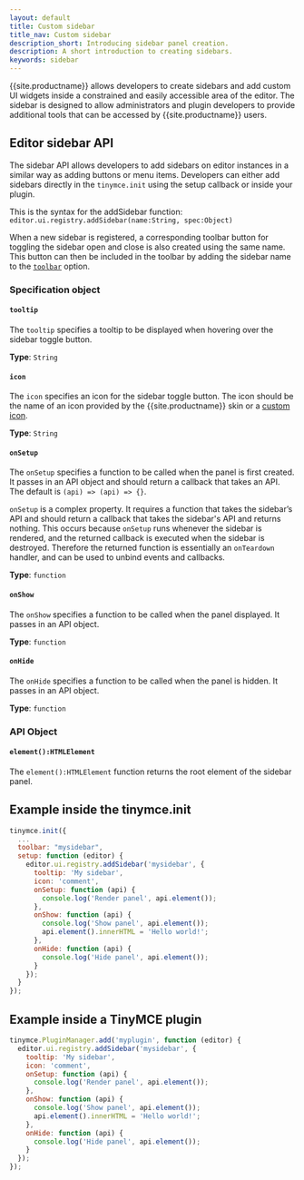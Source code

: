 ```yaml
---
layout: default
title: Custom sidebar
title_nav: Custom sidebar
description_short: Introducing sidebar panel creation.
description: A short introduction to creating sidebars.
keywords: sidebar
---
```


{{site.productname}} allows developers to create sidebars and add custom UI widgets inside a constrained and easily accessible area of the editor. The sidebar is designed to allow administrators and plugin developers to provide additional tools that can be accessed by {{site.productname}} users.

## Editor sidebar API

The sidebar API allows developers to add sidebars on editor instances in a similar way as adding buttons or menu items. Developers can either add sidebars directly in the `tinymce.init` using the setup callback or inside your plugin.

This is the syntax for the addSidebar function: `editor.ui.registry.addSidebar(name:String, spec:Object)`

When a new sidebar is registered, a corresponding toolbar button for toggling the sidebar open and close is also created using the same name. This button can then be included in the toolbar by adding the sidebar name to the [`toolbar`]({{site.baseurl}}/configure/editor-appearance/#toolbar/) option.

### Specification object

#### `tooltip`

The `tooltip` specifies a tooltip to be displayed when hovering over the sidebar toggle button.

**Type**: `String`

#### `icon`

The `icon` specifies an icon for the sidebar toggle button. The icon should be the name of an icon provided by the {{site.productname}} skin or a [custom icon]({{site.baseurl}}/api/tinymce.editor.ui/tinymce.editor.ui.registry/#addicon/).

**Type**: `String`

#### `onSetup`

The `onSetup` specifies a function to be called when the panel is first created. It passes in an API object and should return a callback that takes an API. The default is `(api) => (api) => {}`.

`onSetup` is a complex property. It requires a function that takes the sidebar’s API and should return a callback that takes the sidebar's API and returns nothing. This occurs because `onSetup` runs whenever the sidebar is rendered, and the returned callback is executed when the sidebar is destroyed. Therefore the returned function is essentially an `onTeardown` handler, and can be used to unbind events and callbacks.

**Type**: `function`

#### `onShow`

The `onShow` specifies a function to be called when the panel displayed. It passes in an API object.

**Type**: `function`

#### `onHide`

The `onHide` specifies a function to be called when the panel is hidden. It passes in an API  object.

**Type**: `function`

### API Object

#### `element():HTMLElement`

The `element():HTMLElement` function returns the root element of the sidebar panel.

## Example inside the tinymce.init

```js
tinymce.init({
  ...
  toolbar: "mysidebar",
  setup: function (editor) {
    editor.ui.registry.addSidebar('mysidebar', {
      tooltip: 'My sidebar',
      icon: 'comment',
      onSetup: function (api) {
        console.log('Render panel', api.element());
      },
      onShow: function (api) {
        console.log('Show panel', api.element());
        api.element().innerHTML = 'Hello world!';
      },
      onHide: function (api) {
        console.log('Hide panel', api.element());
      }
    });
  }
});
```

## Example inside a TinyMCE plugin

```js
tinymce.PluginManager.add('myplugin', function (editor) {
  editor.ui.registry.addSidebar('mysidebar', {
    tooltip: 'My sidebar',
    icon: 'comment',
    onSetup: function (api) {
      console.log('Render panel', api.element());
    },
    onShow: function (api) {
      console.log('Show panel', api.element());
      api.element().innerHTML = 'Hello world!';
    },
    onHide: function (api) {
      console.log('Hide panel', api.element());
    }
  });
});
```
